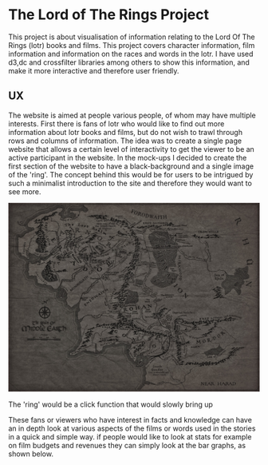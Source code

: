 # The Lord of The Rings Project

This project is about visualisation of information relating to the Lord Of The Rings (lotr) books and films. This project covers character information, film information and information on the races and words in the lotr. I have used d3,dc and crossfilter libraries among others to show this information, and make it more   interactive and therefore user friendly.

## UX

The website is aimed at people various  people, of whom may have multiple interests. First there is fans of lotr  who would like to find out more information about lotr books and films, but do not wish to trawl through rows and columns of information. The idea was to create a single page website that allows a certain level of interactivity to get the viewer to be an active participant in the website. In the mock-ups I decided to create the first section of the website to have a black-background and a single image of the 'ring'. The concept behind this would be for users to be intrigued by such a minimalist introduction to the site and therefore they would want to see more.

![mock-up](assets/images/word-pic.jpg)

The 'ring' would be a click function that would slowly bring up 

These fans or viewers who have interest in facts and knowledge can have an in depth look at various aspects of the films or words used in the stories in a quick and simple way. if people would like to look at stats for example on film budgets and revenues they can simply look at the bar graphs, as shown below.

